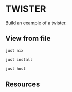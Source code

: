 # TWISTER

Build an example of a twister.  

## View from file

```sh
just nix

just install

just host
```

## Resources

